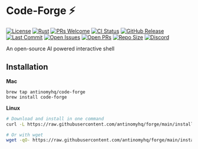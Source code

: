 # Code-Forge ⚡

[![License](https://img.shields.io/badge/License-Apache%202.0-blue.svg?style=for-the-badge)](https://opensource.org/licenses/Apache-2.0)
[![Rust](https://img.shields.io/badge/Rust-1.70%2B-orange.svg?style=for-the-badge)](https://www.rust-lang.org)
[![PRs Welcome](https://img.shields.io/badge/PRs-welcome-brightgreen.svg?style=for-the-badge)](CONTRIBUTING.md)
[![CI Status](https://img.shields.io/github/actions/workflow/status/antinomyhq/forge/ci.yml?style=for-the-badge)](https://github.com/antinomyhq/forge/actions)
[![GitHub Release](https://img.shields.io/github/v/release/antinomyhq/forge?style=for-the-badge)](https://github.com/antinomyhq/forge/releases)
[![Last Commit](https://img.shields.io/github/last-commit/antinomyhq/forge?style=for-the-badge)](https://github.com/antinomyhq/forge/commits)
[![Open Issues](https://img.shields.io/github/issues/antinomyhq/forge?style=for-the-badge)](https://github.com/antinomyhq/forge/issues)
[![Open PRs](https://img.shields.io/github/issues-pr/antinomyhq/forge?style=for-the-badge)](https://github.com/antinomyhq/forge/pulls)
[![Repo Size](https://img.shields.io/github/repo-size/antinomyhq/forge?style=for-the-badge)](https://github.com/antinomyhq/forge)
[![Discord](https://img.shields.io/badge/Discord-Join%20Us-blue?style=for-the-badge)](https://discord.gg/Rdyu7hgSWm)

An open-source AI powered interactive shell

## Installation

**Mac**

```
brew tap antinomyhq/code-forge
brew install code-forge
```

**Linux**

```bash
# Download and install in one command
curl -L https://raw.githubusercontent.com/antinomyhq/forge/main/install.sh | bash

# Or with wget
wget -qO- https://raw.githubusercontent.com/antinomyhq/forge/main/install.sh | bash
```
